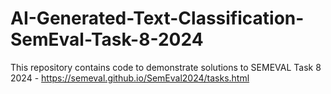 # AI-Generated-Text-Classification-SemEval-Task-8-2024
This repository contains code to demonstrate solutions to SEMEVAL Task 8 2024 - https://semeval.github.io/SemEval2024/tasks.html
